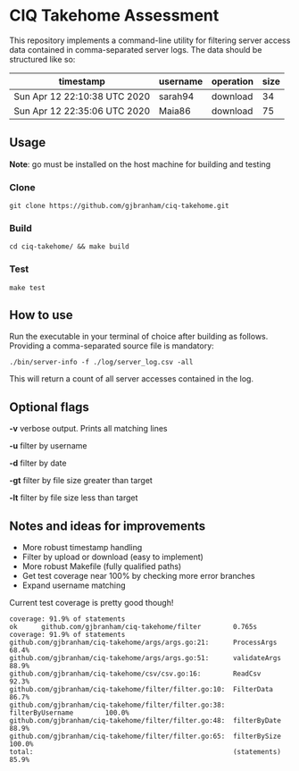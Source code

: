 # CIQ Takehome Assessment



This repository implements a command-line utility for filtering server access data contained in comma-separated server logs. The data should be structured like so:

| timestamp                    | username | operation | size |
| ---------------------------- | -------- | --------- | ---- |
| Sun Apr 12 22:10:38 UTC 2020 | sarah94  | download  | 34   |
| Sun Apr 12 22:35:06 UTC 2020 | Maia86   | download  | 75   |

## Usage
**Note**: go must be installed on the host machine for building and testing

### Clone

`git clone https://github.com/gjbranham/ciq-takehome.git`

### Build

`cd ciq-takehome/ && make build`

### Test

`make test`

## How to use

Run the executable in your terminal of choice after building as follows. Providing a comma-separated source file is mandatory:

`./bin/server-info -f ./log/server_log.csv -all`

This will return a count of all server accesses contained in the log.

## Optional flags

**-v** verbose output. Prints all matching lines

**-u** filter by username

**-d** filter by date

**-gt** filter by file size greater than target

**-lt** filter by file size less than target

## Notes and ideas for improvements

- More robust timestamp handling
- Filter by upload or download (easy to implement)
- More robust Makefile (fully qualified paths)
- Get test coverage near 100% by checking more error branches
- Expand username matching

Current test coverage is pretty good though!

```
coverage: 91.9% of statements
ok      github.com/gjbranham/ciq-takehome/filter        0.765s  coverage: 91.9% of statements
github.com/gjbranham/ciq-takehome/args/args.go:21:      ProcessArgs             68.4%
github.com/gjbranham/ciq-takehome/args/args.go:51:      validateArgs            88.9%
github.com/gjbranham/ciq-takehome/csv/csv.go:16:        ReadCsv                 92.3%
github.com/gjbranham/ciq-takehome/filter/filter.go:10:  FilterData              86.7%
github.com/gjbranham/ciq-takehome/filter/filter.go:38:  filterByUsername        100.0%
github.com/gjbranham/ciq-takehome/filter/filter.go:48:  filterByDate            88.9%
github.com/gjbranham/ciq-takehome/filter/filter.go:65:  filterBySize            100.0%
total:                                                  (statements)            85.9%
```
